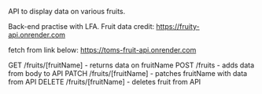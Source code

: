 API to display data on various fruits.

Back-end practise with LFA.
Fruit data credit: https://fruity-api.onrender.com

fetch from link below:
https://toms-fruit-api.onrender.com

GET /fruits/[fruitName] - returns data on fruitName
POST /fruits - adds data from body to API
PATCH /fruits/[fruitName] - patches fruitName with data from API
DELETE /fruits/[fruitName] - deletes fruit from API

